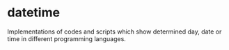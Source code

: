 # datetime
Implementations of codes and scripts which show determined day, date or time in different programming languages.
